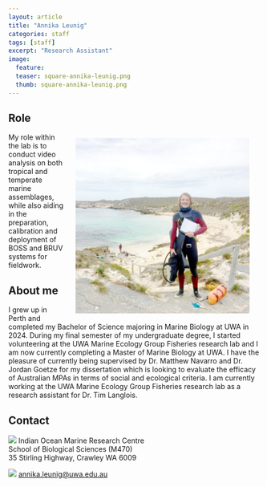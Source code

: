 ```yaml
---
layout: article
title: "Annika Leunig"
categories: staff
tags: [staff]
excerpt: "Research Assistant"
image:
  feature: 
  teaser: square-annika-leunig.png
  thumb: square-annika-leunig.png
---
```

## Role
<img src='/images/square-claude-spencer.png' align='right' width="350" hspace="20" vspace="10">
My role within the lab is to conduct video analysis on both tropical and temperate marine assemblages, while also aiding in the preparation, calibration and deployment of BOSS and BRUV systems for fieldwork.

## About me
I grew up in Perth and completed my Bachelor of Science majoring in Marine Biology at UWA in 2024. During my final semester of my undergraduate degree, I started volunteering at the UWA Marine Ecology Group Fisheries research lab and I am now currently completing a Master of Marine Biology at UWA. I have the pleasure of currently being supervised by Dr. Matthew Navarro and Dr. Jordan Goetze for my dissertation which is looking to evaluate the efficacy of Australian MPAs in terms of social and ecological criteria. I am currently working at the UWA Marine Ecology Group Fisheries research lab as a research assistant for Dr. Tim Langlois.

## Contact
<img src='/images/icons/building-regular.svg' width="15px"> Indian Ocean Marine Research Centre <br>
School of Biological Sciences (M470)<br>
35 Stirling Highway, Crawley WA 6009

<img src='/images/icons/envelope-regular.svg' width="15px"> <a href="mailto:annika.leunig@uwa.edu.au"> annika.leunig@uwa.edu.au</a><br>

